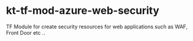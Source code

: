 # kt-tf-mod-azure-web-security
TF Module for create security resources for web applications such as WAF, Front Door etc ..
